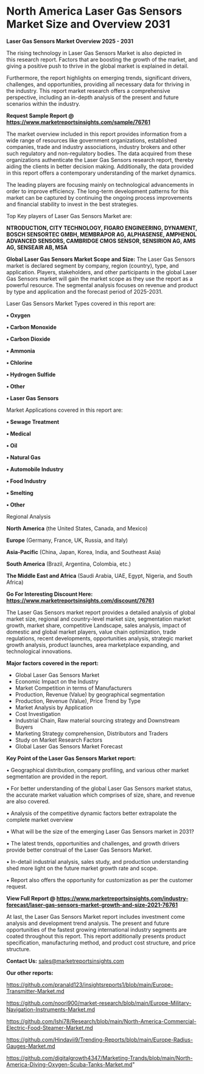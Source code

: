 # North America Laser Gas Sensors Market Size and Overview 2031

<Strong> Laser Gas Sensors Market Overview 2025 - 2031</strong>

The rising technology in Laser Gas Sensors Market is also depicted in this research report. Factors that are boosting the growth of the market, and giving a positive push to thrive in the global market is explained in detail.

Furthermore, the report highlights on emerging trends, significant drivers, challenges, and opportunities, providing all necessary data for thriving in the industry. This report market research offers a comprehensive perspective, including an in-depth analysis of the present and future scenarios within the industry.

<strong>Request Sample Report @ <a href=https://www.marketreportsinsights.com/sample/76761>https://www.marketreportsinsights.com/sample/76761</a></strong>

The market overview included in this report provides information from a wide range of resources like government organizations, established companies, trade and industry associations, industry brokers and other such regulatory and non-regulatory bodies. The data acquired from these organizations authenticate the Laser Gas Sensors research report, thereby aiding the clients in better decision making. Additionally, the data provided in this report offers a contemporary understanding of the market dynamics.

The leading players are focusing mainly on technological advancements in order to improve efficiency. The long-term development patterns for this market can be captured by continuing the ongoing process improvements and financial stability to invest in the best strategies.

Top Key players of Laser Gas Sensors Market are:

<strong>NTRODUCTION, CITY TECHNOLOGY, FIGARO ENGINEERING, DYNAMENT, BOSCH SENSORTEC GMBH, MEMBRAPOR AG, ALPHASENSE, AMPHENOL ADVANCED SENSORS, CAMBRIDGE CMOS SENSOR, SENSIRION AG, AMS AG, SENSEAIR AB, MSA</strong>

<strong><b>Global Laser Gas Sensors Market Scope and Size:</b></strong>
The Laser Gas Sensors market is declared segment by company, region (country), type, and application. Players, stakeholders, and other participants in the global Laser Gas Sensors market will gain the market scope as they use the report as a powerful resource. The segmental analysis focuses on revenue and product by type and application and the forecast period of 2025-2031.

Laser Gas Sensors Market Types covered in this report are:

<strong>• Oxygen

• Carbon Monoxide

• Carbon Dioxide

• Ammonia

• Chlorine

• Hydrogen Sulfide

• Other

• Laser Gas Sensors</strong>

Market Applications covered in this report are:

<strong>• Sewage Treatment

• Medical

• Oil

• Natural Gas

• Automobile Industry

• Food Industry

• Smelting

• Other</strong> 

Regional Analysis

<strong>North America</strong> (the United States, Canada, and Mexico)

<strong>Europe</strong> (Germany, France, UK, Russia, and Italy)

<strong>Asia-Pacific</strong> (China, Japan, Korea, India, and Southeast Asia)

<strong>South America</strong> (Brazil, Argentina, Colombia, etc.)

<strong>The Middle East and Africa</strong> (Saudi Arabia, UAE, Egypt, Nigeria, and South Africa)

<strong>Go For Interesting Discount Here: <a href=https://www.marketreportsinsights.com/discount/76761>https://www.marketreportsinsights.com/discount/76761</a></strong>

The Laser Gas Sensors market report provides a detailed analysis of global market size, regional and country-level market size, segmentation market growth, market share, competitive Landscape, sales analysis, impact of domestic and global market players, value chain optimization, trade regulations, recent developments, opportunities analysis, strategic market growth analysis, product launches, area marketplace expanding, and technological innovations.

<strong><b>Major factors covered in the report:</b></strong>
<ul>
  <li>Global Laser Gas Sensors Market </li>
  <li>Economic Impact on the Industry</li>
  <li>Market Competition in terms of Manufacturers</li>
  <li>Production, Revenue (Value) by geographical segmentation</li>
  <li>Production, Revenue (Value), Price Trend by Type</li>
  <li>Market Analysis by Application</li>
  <li>Cost Investigation</li>
  <li>Industrial Chain, Raw material sourcing strategy and Downstream Buyers</li>
  <li>Marketing Strategy comprehension, Distributors and Traders</li>
  <li>Study on Market Research Factors</li>
  <li>Global Laser Gas Sensors Market Forecast</li>
</ul>

<strong><b>Key Point of the Laser Gas Sensors Market report:</b></strong>

• Geographical distribution, company profiling, and various other market segmentation are provided in the report.

• For better understanding of the global Laser Gas Sensors market status, the accurate market valuation which comprises of size, share, and revenue are also covered.

• Analysis of the competitive dynamic factors better extrapolate the complete market overview

• What will be the size of the emerging Laser Gas Sensors market in 2031?

• The latest trends, opportunities and challenges, and growth drivers provide better construal of the Laser Gas Sensors Market.

• In-detail industrial analysis, sales study, and production understanding shed more light on the future market growth rate and scope.

• Report also offers the opportunity for customization as per the customer request.

<strong><b>View Full Report @ <a href=https://www.marketreportsinsights.com/industry-forecast/laser-gas-sensors-market-growth-and-size-2021-76761>https://www.marketreportsinsights.com/industry-forecast/laser-gas-sensors-market-growth-and-size-2021-76761</a></b></strong>


At last, the Laser Gas Sensors Market report includes investment come analysis and development trend analysis. The present and future opportunities of the fastest growing international industry segments are coated throughout this report. This report additionally presents product specification, manufacturing method, and product cost structure, and price structure.

<strong>Contact Us:</strong>
sales@marketreportsinsights.com

<strong>Our other reports:</strong>

<a href=https://github.com/pranald123/insightsreports1/blob/main/Europe-Transmitter-Market.md>https://github.com/pranald123/insightsreports1/blob/main/Europe-Transmitter-Market.md</a>

<a href=https://github.com/noori900/market-research/blob/main/Europe-Military-Navigation-Instruments-Market.md>https://github.com/noori900/market-research/blob/main/Europe-Military-Navigation-Instruments-Market.md</a>

<a href=https://github.com/Ishi78/Research/blob/main/North-America-Commercial-Electric-Food-Steamer-Market.md>https://github.com/Ishi78/Research/blob/main/North-America-Commercial-Electric-Food-Steamer-Market.md</a>

<a href=https://github.com/Hindavii9/Trending-Reports/blob/main/Europe-Radius-Gauges-Market.md>https://github.com/Hindavii9/Trending-Reports/blob/main/Europe-Radius-Gauges-Market.md</a>

<a href=https://github.com/digitalgrowth4347/Marketing-Trands/blob/main/North-America-Diving-Oxygen-Scuba-Tanks-Market.md>https://github.com/digitalgrowth4347/Marketing-Trands/blob/main/North-America-Diving-Oxygen-Scuba-Tanks-Market.md</a>"
